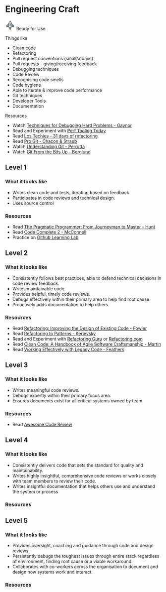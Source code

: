 # Engineering Craft
![Ready](../Images/rocket.png) Ready for Use  

Things like
- Clean code
- Refactoring
- Pull request conventions (small/atomic)
- Pull requests - giving/receiving feedback
- Debugging techniques
- Code Review
- Recognising code smells
- Code hygiene
- Able to iterate & improve code performance
- Git techniques
- Developer Tools
- Documentation 

Resources
- Watch [Techniques for Debugging Hard Problems - Gaynor](https://www.youtube.com/watch?v=ij99SGGEX34)
- Read and Experiment with [Perf Tooling Today](http://www.perf-tooling.today/)
- Read [Los Techies - 31 days of refactoring](https://lostechies.com/seanchambers/2009/08/31/31-days-of-refactoring-series-complete/)
- Read [Pro Git - Chacon & Straub](https://git-scm.com/book/en/v2)
- Watch [Understanding Git - Perrotta](https://www.youtube.com/watch?v=nHkLxts9Mu4)
- Watch [Git From the Bits Up - Berglund](https://www.youtube.com/watch?v=MYP56QJpDr4)

## Level 1

### What it looks like

- Writes clean code and tests, iterating based on feedback
- Participates in code reviews and technical design.
- Uses source control

### Resources
- Read [The Pragmatic Programmer: From Journeyman to Master - Hunt](https://www.amazon.com/Pragmatic-Programmer-Journeyman-Master/dp/020161622X)
- Read [Code Complete 2 - McConnell](https://www.amazon.com/Code-Complete-Practical-Handbook-Construction/dp/0735619670)
- Practice on [Github Learning Lab](https://lab.github.com/)

## Level 2

### What it looks like
- Consistently follows best practices, able to defend technical decisions in code review feedback.
- Writes maintainable code.
- Provides helpful, timely code reviews.
- Debugs effectively within their primary area to help find root cause.
- Proactively adds documentation to help others

### Resources
- Read [Refactoring: Improving the Design of Existing Code - Fowler](https://www.amazon.com/Refactoring-Improving-Design-Existing-Code/dp/0201485672)
- Read [Refactoring to Patterns - Kerievsky](https://www.amazon.com/Refactoring-Patterns-Joshua-Kerievsky/dp/0321213351)
- Read and Experiment with [Refactoring Guru](https://refactoring.guru/refactoring/catalog) or [Refactoring.com](https://refactoring.com/)
- Read [Clean Code: A Handbook of Agile Software Craftsmanship - Martin](https://www.amazon.com/Clean-Code-Handbook-Software-Craftsmanship/dp/0132350882)
- Read [Working Effectively with Legacy Code - Feathers](https://www.amazon.com/Working-Effectively-Legacy-Michael-Feathers/dp/0131177052)

## Level 3

### What it looks like
- Writes meaningful code reviews.
- Debugs expertly within their primary focus area.
- Ensures documents exist for all critical systems owned by team

### Resources
- Read [Awesome Code Review](https://github.com/joho/awesome-code-review#readme)

## Level 4

### What it looks like

- Consistently delivers code that sets the standard for quality and maintainability.
- Writes highly insightful, comprehensive code reviews or works closely with team members to review their code.
- Writes insightful documentation that helps others use and understand the system or process

### Resources

## Level 5

### What it looks like

- Provides oversight, coaching and guidance through code and design reviews.
- Persistently debugs the toughest issues through entire stack regardless of environment, finding root cause or a viable workaround.
- Collaborates with co-workers across the organisation to document and design how systems work and interact.

### Resources


